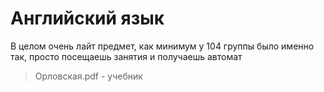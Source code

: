 # Английский язык
В целом очень лайт предмет, как минимум у 104 группы было именно так, просто посещаешь занятия и получаешь автомат

>Орловская.pdf - учебник
